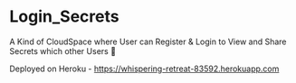 # Login_Secrets
A Kind of CloudSpace where User can Register &amp; Login to View and Share Secrets which other Users 🤫

Deployed on Heroku - https://whispering-retreat-83592.herokuapp.com

<Preview>


